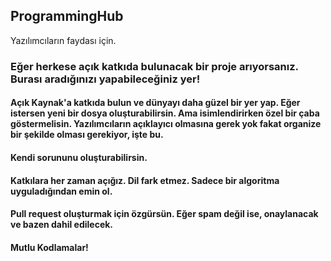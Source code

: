 ## ProgrammingHub
Yazılımcıların faydası için.

### Eğer herkese açık katkıda bulunacak bir proje arıyorsanız. Burası aradığınızı yapabileceğiniz yer!

#### Açık Kaynak'a katkıda bulun ve dünyayı daha güzel bir yer yap. Eğer istersen yeni bir dosya oluşturabilirsin. Ama isimlendirirken özel bir çaba göstermelisin. Yazılımcıların açıklayıcı olmasına gerek yok fakat organize bir şekilde olması gerekiyor, işte bu.

#### Kendi sorununu oluşturabilirsin.

#### Katkılara her zaman açığız. Dil fark etmez. Sadece bir algoritma uyguladığından emin ol.

#### Pull request oluşturmak için özgürsün. Eğer spam değil ise, onaylanacak ve bazen dahil edilecek.

#### Mutlu Kodlamalar!

